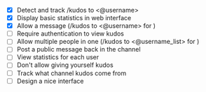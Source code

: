 - [x] Detect and track /kudos to <@username>
- [x] Display basic statistics in web interface
- [x] Allow a message (/kudos to <@username> for <message>)
- [ ] Require authentication to view kudos
- [ ] Allow multiple people in one (/kudos to <@username_list> for <message>)
- [ ] Post a public message back in the channel
- [ ] View statistics for each user
- [ ] Don't allow giving yourself kudos
- [ ] Track what channel kudos come from
- [ ] Design a nice interface
